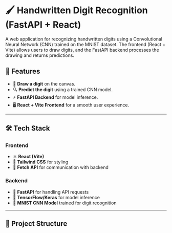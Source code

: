 # 🖌️ Handwritten Digit Recognition (FastAPI + React)

A web application for recognizing handwritten digits using a Convolutional Neural Network (CNN) trained on the MNIST dataset. The frontend (React + Vite) allows users to draw digits, and the FastAPI backend processes the drawing and returns predictions.

## 🚀 Features

- 🎨 **Draw a digit** on the canvas.
- 🔍 **Predict the digit** using a trained CNN model.
- ⚡ **FastAPI Backend** for model inference.
- 🖥️ **React + Vite Frontend** for a smooth user experience.

---

## 🛠️ Tech Stack

### **Frontend**

- ⚛️ **React (Vite)**
- 🎨 **Tailwind CSS** for styling
- 🔄 **Fetch API** for communication with backend

### **Backend**

- 🚀 **FastAPI** for handling API requests
- 🧠 **TensorFlow/Keras** for model inference
- 🔬 **MNIST CNN Model** trained for digit recognition

---

## 📂 Project Structure
